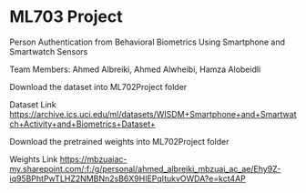 # ML703 Project
Person Authentication from Behavioral Biometrics Using Smartphone and Smartwatch Sensors

Team Members:
Ahmed Albreiki,
Ahmed Alwheibi,
Hamza Alobeidli


Download the dataset into ML702Project folder

Dataset Link
https://archive.ics.uci.edu/ml/datasets/WISDM+Smartphone+and+Smartwatch+Activity+and+Biometrics+Dataset+


Download the pretrained weights into ML702Project folder 

Weights Link
https://mbzuaiac-my.sharepoint.com/:f:/g/personal/ahmed_albreiki_mbzuai_ac_ae/Ehy9Z-iq95BPhtPwTLHZ2NMBNn2sB6X9HIEPqItukvOWDA?e=kct4AP
